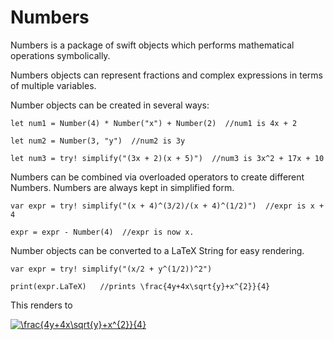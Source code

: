 # Numbers
Numbers is a package of swift objects which performs mathematical operations symbolically.

Numbers objects can represent fractions and complex expressions in terms of multiple variables.  

Number objects can be created in several ways:

`let num1 = Number(4) * Number("x") + Number(2)  //num1 is 4x + 2 `

`let num2 = Number(3, "y")  //num2 is 3y`

`let num3 = try! simplify("(3x + 2)(x + 5)")  //num3 is 3x^2 + 17x + 10`

Numbers can be combined via overloaded operators to create different Numbers.  Numbers are always kept in simplified form.

```
var expr = try! simplify("(x + 4)^(3/2)/(x + 4)^(1/2)")  //expr is x + 4

expr = expr - Number(4)  //expr is now x.
```

Number objects can be converted to a LaTeX String for easy rendering.

```
var expr = try! simplify("(x/2 + y^(1/2))^2")

print(expr.LaTeX)   //prints \frac{4y+4x\sqrt{y}+x^{2}}{4}
```
This renders to

<a href="https://www.codecogs.com/eqnedit.php?latex=\frac{4y&plus;4x\sqrt{y}&plus;x^{2}}{4}" target="_blank"><img src="https://latex.codecogs.com/gif.latex?\frac{4y&plus;4x\sqrt{y}&plus;x^{2}}{4}" title="\frac{4y+4x\sqrt{y}+x^{2}}{4}" /></a>
